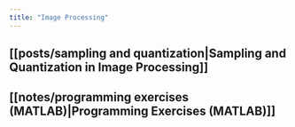 ```yaml
---
title: "Image Processing"
---
```

## [[posts/sampling and quantization|Sampling and Quantization in Image Processing]]

## [[notes/programming exercises (MATLAB)|Programming Exercises (MATLAB)]]
